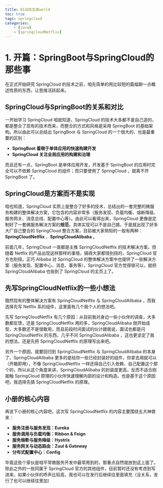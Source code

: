 ```yaml
---
title: 01动态生成world
toc: true
tags: springcloud
categories: 
    - [java]
    - [springcloudNetflix]
---
```


# 1. 开篇：SpringBoot与SpringCloud的那些事

在正式开始研究 SpringCloud 的技术之前，咱先简单的用比较短的篇幅聊一点概述性质的东西，让思维活跃起来。

## SpringCloud与SpringBoot的关系和对比

一开始学习 SpringCloud 咱就知道，SpringCloud 的技术大多都不是自己造的，都是整合了现有的技术而来，而整合的方式和风格是采用 SpringBoot 的基础架构。所以由此可以总结出 SpringBoot 与 SpringCloud 的一个很大的、也是最重要的区别：

<!--more-->

- **SpringBoot 着眼于单体应用的快速构建开发**
- **SpringCloud 关注全局应用的构建和治理**

而且还有一点，SpringBoot 是单体应用开发，开发基于 SpringBoot 的应用时完全可以不依赖 SpringCloud 的组件；而只要使用了 SpringCloud ，就离不开 SpringBoot 了。

## SpringCloud是方案而不是实现

咱也知道，SpringCloud 实质上是整合了好多的技术，总结出的一套完整的微服务构建的整体解决方案，它包含的内容非常多（服务发现、负载均衡、熔断降级、服务网关、消息总线、配置中心等）。由此可以看得出来，SpringCloud 更像是定制好了一套微服务解决方案的**规范**，具体实现可以不是自己搞，于是就出现了好多大厂自己整合的 SpringCloud 整合方案，目前被大家熟知的一般有两种：**SpringCloudNetflix** 、**SpringCloudAlibaba** 。

前面几年，SpringCloud 一直都是主推 SpringCloudNetflix 的技术解决方案，但随着 Netflix 的产品出现这样那样的事情，搞得大家都怪别扭的，SpringCloud 官方也别扭。正巧 Alibaba 对 SpringCloud 的整体解决方案中也提供了一些解决方案（服务发现、配置中心、消息、事务等），SpringCloud 官方觉得很可以，就把 SpringCloudAlibaba 也抬到了 SpringCloud 的主页上了。

## 先写SpringCloudNetflix的一些小想法

既然现有的整体解决方案有 SpringCloudNetflix 与 SpringCloudAlibaba ，而我选择先写 Netflix 系的组件，这里面有几个我个人的想法吧。

先写 SpringCloudNetflix 有几个原因：从目前我对身边一些小伙伴的调查，大多数都反馈，还是 SpringCloudNetflix 用的多，SpringCloudAlibaba 刚开始成型，大多数还不是很敢用，而且前段时间面试的伙计跟我说，面试也都是问 SpringCloudNetflix 的东西，几乎不问 SpringCloudAlibaba ，这也更坚定了我的想法，还是先把 SpringCloudNetflix 的原理写出来吧。

另外一个原因，就要回归到 SpringCloudNetflix 与 SpringCloudAlibaba 的本身了，SpringCloudAlibaba 更多的是给你一些已经封装好的组件，你拿去用就可以（开箱即用），不像 SpringCloudNetflix 一样还得自己引入依赖、自己配置这个那个的，所以从这个角度来讲，SpringCloudAlibaba 的封装度更高，反而不适合刚接触 SpringCloud 原理的小伙伴快速理解内部的设计和构造。也是基于这个原因吧，我选择先搞 SpringCloudNetflix 的原理。

## 小册的核心内容

再说下小册的核心内容吧，这次写 SpringCloudNetflix 的内容主要围绕五大神兽来：

- **服务注册与服务发现：Eureka**
- **服务调用与负载均衡：Ribbon & Feign**
- **服务熔断与服务降级：Hystrix**
- **服务网关与动态路由：Zuul & Gateway**
- **分布式配置中心：Config**

毕竟这些个家伙是咱平常微服务开发中最常用到的，那重点自然就放到这上面了。除此之外的一些同属于 SpringCloud 官方的其他组件，目前暂时还没有考虑到写进来，如果小伙伴的呼声比较高，我也可以在发行后继续往里面填充（没关系，发行了也可以继续往里加）